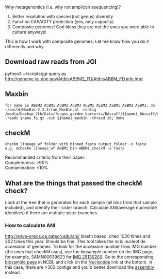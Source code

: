 Why metagenomics (i.e. why not amplicon seequencing)?

1. Better resolution with species(not genus) diversity
2. Function CAPACITY prediction (yes, only capacity)
3. Composite genomes! God bless they are not the ones you were able to culture anyways!

This is how I work with composite genomes. Let me know how you do it differently and why. 
## Download raw reads from JGI

python3 ~/scripts/jgi-query.py http://genome.jgi.doe.gov/AttbisABBM2_FD/AttbisABBM_FD.info.html

## Maxbin

	for name in ABBM2 ACBM1 ACBM2 ACBM3 ALBM1 ALBM3 ASBM1 ASBM2 ASBM3; do ~/build/MaxBin-2.2.4/run_MaxBin.pl -contig /media/backup_2tb/Data/fungus_garden_bacteria/BAscaff/${name}_BAscaff/${name}_BAscaff.fa -reads $name.fq.gz -out ${name}_maxbin -thread 30; done
	
## checkM

	
	checkm lineage_wf folder_with_binned_fasta output_folder -x fasta 
	e.g. $checkm lineage_wf ABBM1_bin ABBM1_checkM -x fasta
Recommanded criterio from their paper:  
Completeness: >90%  
Contamination: <10%

## What are the things that passed the checkM check?

Look at the tree that is generated for each sample (all bins from that sample included), and identify their sister branch. Calculate ANI(average nucleotide identities) if there are multiple sister branches.

### How to calculate ANI

http://enve-omics.ce.gatech.edu/ani/
blastn based, cited 1020 times and 202 times this year. Should be fine.
This tool takes the ncbi nucleotide accession of genomes. To look for the accession number from IMG number (the ones that checkM uses), use the biosample number on the IMG page, for example, SAMN00839623 for [IMG 25130200](https://img.jgi.doe.gov/cgi-bin/mer/main.cgi?section=TaxonDetail&page=taxonDetail&taxon_oid=2513020051). Go to the corresponding [biosample page](https://www.ncbi.nlm.nih.gov/biosample/SAMN00839623) in NCBI, and click on the [Nucleotide](https://www.ncbi.nlm.nih.gov/nuccore?LinkName=biosample_nuccore&from_uid=839623) link at the bottom. In this case, there are >300 contigs and you'd better download the [assembly](https://www.ncbi.nlm.nih.gov/assembly?LinkName=biosample_assembly&from_uid=839623) instead.   